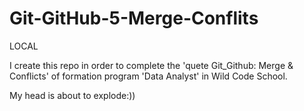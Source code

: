 # Git-GitHub-5-Merge-Conflits

LOCAL

I create this repo in order to complete the 'quete Git_Github: Merge & Conflicts' of formation program 'Data Analyst' in Wild Code School.

My head is about to explode:))
